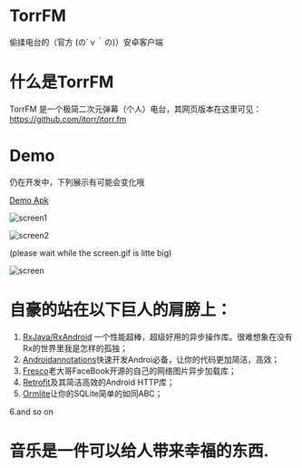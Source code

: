 # TorrFM
偷揉电台的（官方 (の´ｖ｀の)）安卓客户端
# 什么是TorrFM
TorrFM 是一个极简二次元弹幕（个人）电台，其网页版本在这里可见：https://github.com/itorr/itorr.fm
# Demo
仍在开发中，下列展示有可能会变化哦

[Demo Apk](https://github.com/ayaseruri/TorrFM/raw/master/demo/app-debug.apk)

![screen1](https://github.com/ayaseruri/TorrFM/raw/master/demo/screen1.png)

![screen2](https://github.com/ayaseruri/TorrFM/raw/master/demo/screen2.png)

(please wait while the screen.gif is litte big)

![screen](https://github.com/ayaseruri/TorrFM/raw/master/demo/screen.gif)


# 自豪的站在以下巨人的肩膀上：
1. [RxJava/RxAndroid](https://github.com/ReactiveX/RxJava) 一个性能超棒，超级好用的异步操作库。很难想象在没有Rx的世界里我是怎样的孤独；
2. [Androidannotations](https://github.com/excilys/androidannotations)快速开发Androi必备，让你的代码更加简洁，高效；
3. [Fresco](https://github.com/facebook/fresco)老大哥FaceBook开源的自己的网络图片异步加载库；
4. [Retrofit](https://github.com/square/retrofit)及其简洁高效的Android HTTP库；
5. [Ormlite](https://github.com/j256/ormlite-android)让你的SQLite简单的如同ABC；

6.and so on

# 音乐是一件可以给人带来幸福的东西.
